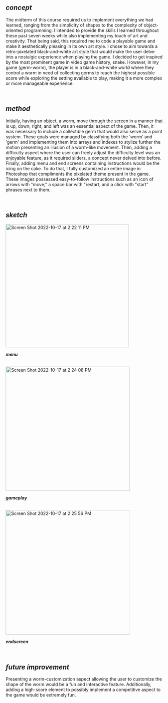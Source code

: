 ## ***concept***

The midterm of this course required us to implement everything we had learned, ranging from the simplicity of shapes to the complexity of object-oriented programming. I intended to provide the skills I learned throughout these past seven weeks while also implementing my touch of art and creativity. That being said, this required me to code a playable game and make it aesthetically pleasing in its own art style. I chose to aim towards a retro-pixelated black-and-white art style that would make the user delve into a nostalgic experience when playing the game. I decided to get inspired by the most prominent game in video game history, snake. However, in my game (germ-worm), the player is in a black-and-white world where they control a worm in need of collecting germs to reach the highest possible score while exploring the setting available to play, making it a more complex or more manageable experience.

<br>

## ***method***

Initially, having an object, a worm, move through the screen in a manner that is up, down, right, and left was an essential aspect of the game. Then, it was necessary to include a collectible germ that would also serve as a point system. These goals were managed by classifying both the 'worm' and 'germ' and implementing them into arrays and indexes to stylize further the motion presenting an illusion of a worm-like movement. Then, adding a difficulty aspect where the user can freely adjust the difficulty level was an enjoyable feature, as it required sliders, a concept never delved into before. Finally, adding menu and end screens containing instructions would be the icing on the cake. To do that, I fully customized an entire image in Photoshop that compliments the pixelated theme present in the game. These images possessed easy-to-follow instructions such as an icon of arrows with "move," a space bar with "restart, and a click with "start" phrases next to them.

<br>

## ***sketch***

<img width="395" alt="Screen Shot 2022-10-17 at 2 22 11 PM" src="https://user-images.githubusercontent.com/72342923/196156267-eced4979-a840-45b9-a60c-03fb9612cf3d.png">

***menu***

<br>

<img width="398" alt="Screen Shot 2022-10-17 at 2 24 08 PM" src="https://user-images.githubusercontent.com/72342923/196156503-8c72ff7b-af37-46a6-bf4d-a049127b870b.png">

***gameplay***

<br>

<img width="399" alt="Screen Shot 2022-10-17 at 2 25 56 PM" src="https://user-images.githubusercontent.com/72342923/196156553-51ae9f8c-0638-4d42-aca8-b1aa4fa65765.png">

***endscreen***

<br>

## ***future improvement***

Presenting a worm-customization aspect allowing the user to customize the shape of the worm would be a fun and interactive feature. Additionally, adding a high-score element to possibly implement a competitive aspect to the game would be extremely fun.

